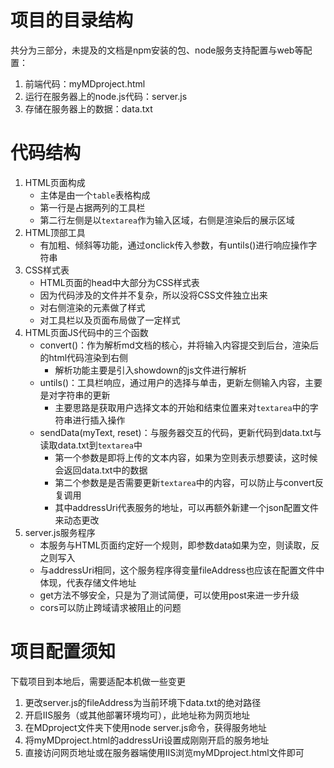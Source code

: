 # 项目的目录结构
共分为三部分，未提及的文档是npm安装的包、node服务支持配置与web等配置：
1. 前端代码：myMDproject.html
2. 运行在服务器上的node.js代码：server.js
3. 存储在服务器上的数据：data.txt

# 代码结构
1. HTML页面构成
    * 主体是由一个`table`表格构成
    * 第一行是占据两列的工具栏
    * 第二行左侧是以`textarea`作为输入区域，右侧是渲染后的展示区域
2. HTML顶部工具
    * 有加粗、倾斜等功能，通过onclick传入参数，有untils()进行响应操作字符串
3. CSS样式表
    * HTML页面的head中大部分为CSS样式表
    * 因为代码涉及的文件并不复杂，所以没将CSS文件独立出来
    * 对右侧渲染的元素做了样式
    * 对工具栏以及页面布局做了一定样式
4. HTML页面JS代码中的三个函数
    * convert()：作为解析md文档的核心，并将输入内容提交到后台，渲染后的html代码渲染到右侧
        * 解析功能主要是引入showdown的js文件进行解析
    * untils()：工具栏响应，通过用户的选择与单击，更新左侧输入内容，主要是对字符串的更新
        * 主要思路是获取用户选择文本的开始和结束位置来对`textarea`中的字符串进行插入操作
    * sendData(myText, reset)：与服务器交互的代码，更新代码到data.txt与读取data.txt到`textarea`中
        * 第一个参数是即将上传的文本内容，如果为空则表示想要读，这时候会返回data.txt中的数据
        * 第二个参数是是否需要更新`textarea`中的内容，可以防止与convert反复调用
        * 其中addressUri代表服务的地址，可以再额外新建一个json配置文件来动态更改
5. server.js服务程序
    * 本服务与HTML页面约定好一个规则，即参数data如果为空，则读取，反之则写入
    * 与addressUri相同，这个服务程序得变量fileAddress也应该在配置文件中体现，代表存储文件地址
    * get方法不够安全，只是为了测试简便，可以使用post来进一步升级
    * cors可以防止跨域请求被阻止的问题

# 项目配置须知
下载项目到本地后，需要适配本机做一些变更
1. 更改server.js的fileAddress为当前环境下data.txt的绝对路径
2. 开启IIS服务（或其他部署环境均可），此地址称为网页地址
3. 在MDproject文件夹下使用node server.js命令，获得服务地址
4. 将myMDproject.html的addressUri设置成刚刚开启的服务地址
5. 直接访问网页地址或在服务器端使用IIS浏览myMDproject.html文件即可